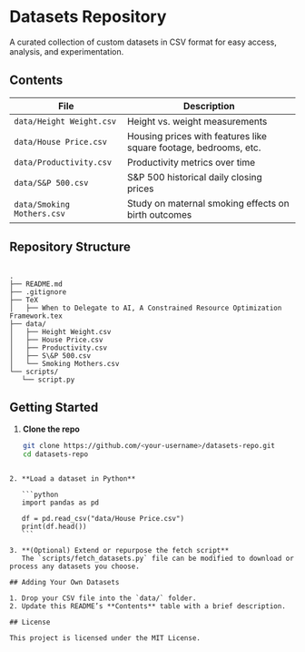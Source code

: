 # Datasets Repository

A curated collection of custom datasets in CSV format for easy access, analysis, and experimentation.

## Contents

| File                             | Description                                                       |
| -------------------------------- | ----------------------------------------------------------------- |
| `data/Height Weight.csv`         | Height vs. weight measurements                                    |
| `data/House Price.csv`           | Housing prices with features like square footage, bedrooms, etc. |
| `data/Productivity.csv`          | Productivity metrics over time                                    |
| `data/S&P 500.csv`               | S&P 500 historical daily closing prices                           |
| `data/Smoking Mothers.csv`       | Study on maternal smoking effects on birth outcomes               |

## Repository Structure

```

.
├── README.md
├── .gitignore
├── TeX
│   ├── When to Delegate to AI, A Constrained Resource Optimization Framework.tex
├── data/
│   ├── Height Weight.csv
│   ├── House Price.csv
│   ├── Productivity.csv
│   ├── S\&P 500.csv
│   └── Smoking Mothers.csv
└── scripts/
   └── script.py

````

## Getting Started

1. **Clone the repo**  
   ```bash
   git clone https://github.com/<your-username>/datasets-repo.git
   cd datasets-repo
````

2. **Load a dataset in Python**

   ```python
   import pandas as pd

   df = pd.read_csv("data/House Price.csv")
   print(df.head())
   ```

3. **(Optional) Extend or repurpose the fetch script**
   The `scripts/fetch_datasets.py` file can be modified to download or process any datasets you choose.

## Adding Your Own Datasets

1. Drop your CSV file into the `data/` folder.
2. Update this README’s **Contents** table with a brief description.

## License

This project is licensed under the MIT License.
